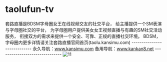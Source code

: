 # taolufun-tv
套路直播是BDSM字母圈女王在线视频交友的社交平台，  给主播提供一个SM表演与字母圈社交的平台， 为字母圈用户提供美女女王视频直播与有趣的SM社交活动服务，  衔接双方的需求来提供一个安全、可靠、正规的直播社交环境。  BDSM， 字母圈内更多详情请关注套路直播官网首页(taolu.kansimu.com) ---------------------------- 永久导航：www.kansimu.com  备用导航：www.kankan8.net ------------------------------- ![11](https://github.com/user-attachments/assets/c1d9d905-6ea5-4607-8a19-1542e518151e)
